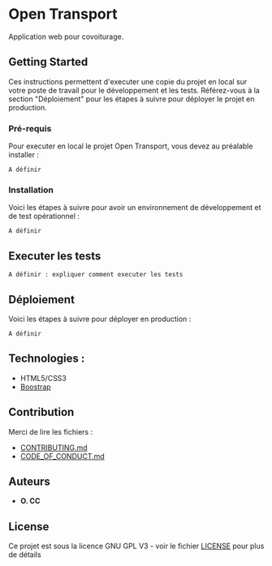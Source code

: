 # Open Transport

Application web pour covoiturage.

## Getting Started

Ces instructions permettent d'executer une copie du projet en local sur votre poste de travail pour le développement et les tests. Référez-vous à la section "Déploiement" pour les étapes à suivre pour déployer le projet en production.

### Pré-requis

Pour executer en local le projet Open Transport, vous devez au préalable installer :

```
A définir

```

### Installation

Voici les étapes à suivre pour avoir un environnement de développement et de test opérationnel :

```
A définir
```

## Executer les tests

```
A définir : expliquer comment executer les tests
```

## Déploiement

Voici les étapes à suivre pour déployer en production :

```
A définir
```

## Technologies :

-  HTML5/CSS3
-  [Boostrap](https://getbootstrap.com/)

## Contribution

Merci de lire les fichiers :

-  [CONTRIBUTING.md](https://github.com/OpenClassrooms-Student-Center/7688581-Expert-Git-GitHub/blob/main/CONTRIBUTING.md)
-  [CODE_OF_CONDUCT.md](https://github.com/OpenClassrooms-Student-Center/7688581-Expert-Git-GitHub/blob/main/CONTRIBUTING.md)

## Auteurs

-  **O. CC**

## License

Ce projet est sous la licence GNU GPL V3 - voir le fichier [LICENSE](LICENSE) pour plus de détails
